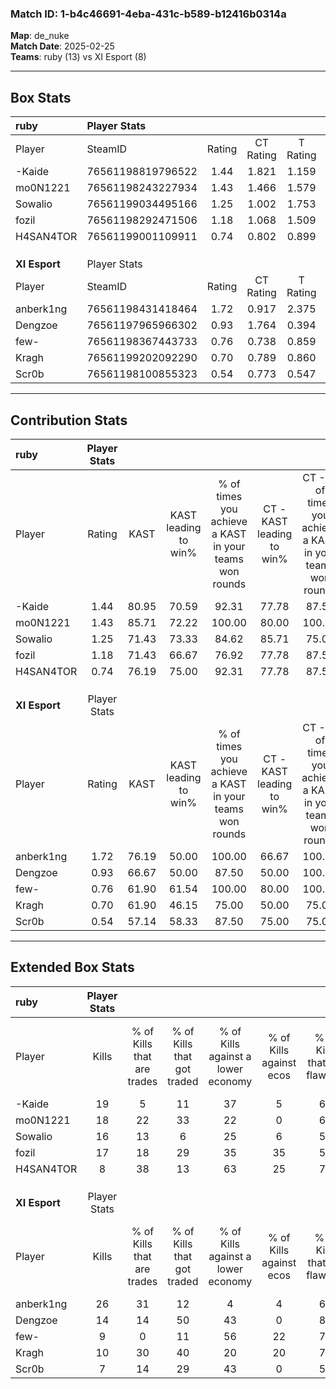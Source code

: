 ### Match ID: 1-b4c46691-4eba-431c-b589-b12416b0314a  
**Map**: de_nuke  
**Match Date**: 2025-02-25  
**Teams**: ruby (13) vs XI Esport (8)  

---  

## Box Stats  

| **ruby**      | Player Stats      |        |           |          |       |       |       |         |        |      |     |
| :- | :- | :-: | :-: | :-: | :-: | :-: | :-: | :-: | :-: | :-: | :-: |
| Player        | SteamID           | Rating | CT Rating | T Rating | KAST  |  ADR  | Kills | Assists | Deaths | K/D  | HS% |
| -Kaide        | 76561198819796522 |  1.44  |   1.821   |  1.159   | 80.95 | 91.0  |  19   |    3    |   12   | 1.58 | 47  |
| mo0N1221      | 76561198243227934 |  1.43  |   1.466   |  1.579   | 85.71 | 98.6  |  18   |    4    |   13   | 1.38 | 55  |
| Sowalio       | 76561199034495166 |  1.25  |   1.002   |  1.753   | 71.43 | 83.2  |  16   |    4    |   11   | 1.45 | 56  |
| fozil         | 76561198292471506 |  1.18  |   1.068   |  1.509   | 71.43 | 81.1  |  17   |    4    |   15   | 1.13 | 35  |
| H4SAN4TOR     | 76561199001109911 |  0.74  |   0.802   |  0.899   | 76.19 | 47.2  |   8   |    5    |   15   | 0.53 | 62  |
|               |                   |        |           |          |       |       |       |         |        |      |     |
|               |                   |        |           |          |       |       |       |         |        |      |     |
|               |                   |        |           |          |       |       |       |         |        |      |     |
| **XI Esport** | Player Stats      |        |           |          |       |       |       |         |        |      |     |
| Player        | SteamID           | Rating | CT Rating | T Rating | KAST  |  ADR  | Kills | Assists | Deaths | K/D  | HS% |
| anberk1ng     | 76561198431418464 |  1.72  |   0.917   |  2.375   | 76.19 | 124.6 |  26   |    4    |   15   | 1.73 | 57  |
| Dengzoe       | 76561197965966302 |  0.93  |   1.764   |  0.394   | 66.67 | 66.7  |  14   |    5    |   17   | 0.82 | 64  |
| few-          | 76561198367443733 |  0.76  |   0.738   |  0.859   | 61.90 | 58.5  |   9   |    3    |   13   | 0.69 | 77  |
| Kragh         | 76561199202092290 |  0.70  |   0.789   |  0.860   | 61.90 | 64.4  |  10   |    6    |   18   | 0.56 | 50  |
| Scr0b         | 76561198100855323 |  0.54  |   0.773   |  0.547   | 57.14 | 44.2  |   7   |    3    |   15   | 0.47 | 42  |
---  

## Contribution Stats  

| **ruby**      | Player Stats |       |                      |                                                        |                           |                                                             |                          |                                                            |
| :- | :-: | :-: | :-: | :-: | :-: | :-: | :-: | :-: |
| Player        |    Rating    | KAST  | KAST leading to win% | % of times you achieve a KAST in your teams won rounds | CT - KAST leading to win% | CT - % of times you achieve a KAST in your teams won rounds | T - KAST leading to win% | T - % of times you achieve a KAST in your teams won rounds |
| -Kaide        |     1.44     | 80.95 |        70.59         |                         92.31                          |           77.78           |                            87.50                            |          62.50           |                           100.00                           |
| mo0N1221      |     1.43     | 85.71 |        72.22         |                         100.00                         |           80.00           |                           100.00                            |          62.50           |                           100.00                           |
| Sowalio       |     1.25     | 71.43 |        73.33         |                         84.62                          |           85.71           |                            75.00                            |          62.50           |                           100.00                           |
| fozil         |     1.18     | 71.43 |        66.67         |                         76.92                          |           77.78           |                            87.50                            |          50.00           |                           60.00                            |
| H4SAN4TOR     |     0.74     | 76.19 |        75.00         |                         92.31                          |           77.78           |                            87.50                            |          71.43           |                           100.00                           |
|               |              |       |                      |                                                        |                           |                                                             |                          |                                                            |
|               |              |       |                      |                                                        |                           |                                                             |                          |                                                            |
|               |              |       |                      |                                                        |                           |                                                             |                          |                                                            |
| **XI Esport** | Player Stats |       |                      |                                                        |                           |                                                             |                          |                                                            |
| Player        |    Rating    | KAST  | KAST leading to win% | % of times you achieve a KAST in your teams won rounds | CT - KAST leading to win% | CT - % of times you achieve a KAST in your teams won rounds | T - KAST leading to win% | T - % of times you achieve a KAST in your teams won rounds |
| anberk1ng     |     1.72     | 76.19 |        50.00         |                         100.00                         |           66.67           |                           100.00                            |          40.00           |                           100.00                           |
| Dengzoe       |     0.93     | 66.67 |        50.00         |                         87.50                          |           50.00           |                           100.00                            |          50.00           |                           75.00                            |
| few-          |     0.76     | 61.90 |        61.54         |                         100.00                         |           80.00           |                           100.00                            |          50.00           |                           100.00                           |
| Kragh         |     0.70     | 61.90 |        46.15         |                         75.00                          |           50.00           |                            75.00                            |          42.86           |                           75.00                            |
| Scr0b         |     0.54     | 57.14 |        58.33         |                         87.50                          |           75.00           |                            75.00                            |          50.00           |                           100.00                           |
---  

## Extended Box Stats  

| **ruby**      | Player Stats |                            |                            |                                    |                         |                              |                                 |        |                             |                                     |                          |                               |                            |
| :- | :-: | :-: | :-: | :-: | :-: | :-: | :-: | :-: | :-: | :-: | :-: | :-: | :-: |
| Player        |    Kills     | % of Kills that are trades | % of Kills that got traded | % of Kills against a lower economy | % of Kills against ecos | % of Kills that are flawless | % of Kills that are close duels | Deaths | % of Deaths that get traded | % of Deaths against a lower economy | % of Deaths against ecos | % of Deaths that are flawless | % of Deaths that are close |
| -Kaide        |      19      |             5              |             11             |                 37                 |            5            |              68              |               16                |   12   |             33              |                 17                  |            0             |              67               |             8              |
| mo0N1221      |      18      |             22             |             33             |                 22                 |            0            |              67              |                0                |   13   |             23              |                 31                  |            8             |              69               |             8              |
| Sowalio       |      16      |             13             |             6              |                 25                 |            6            |              50              |                0                |   11   |             27              |                 18                  |            0             |              100              |             0              |
| fozil         |      17      |             18             |             29             |                 35                 |           35            |              53              |               24                |   15   |             20              |                 20                  |            7             |              73               |             13             |
| H4SAN4TOR     |      8       |             38             |             13             |                 63                 |           25            |              75              |                0                |   15   |             27              |                 13                  |            0             |              60               |             0              |
|               |              |                            |                            |                                    |                         |                              |                                 |        |                             |                                     |                          |                               |                            |
|               |              |                            |                            |                                    |                         |                              |                                 |        |                             |                                     |                          |                               |                            |
|               |              |                            |                            |                                    |                         |                              |                                 |        |                             |                                     |                          |                               |                            |
| **XI Esport** | Player Stats |                            |                            |                                    |                         |                              |                                 |        |                             |                                     |                          |                               |                            |
| Player        |    Kills     | % of Kills that are trades | % of Kills that got traded | % of Kills against a lower economy | % of Kills against ecos | % of Kills that are flawless | % of Kills that are close duels | Deaths | % of Deaths that get traded | % of Deaths against a lower economy | % of Deaths against ecos | % of Deaths that are flawless | % of Deaths that are close |
| anberk1ng     |      26      |             31             |             12             |                 4                  |            4            |              69              |                4                |   15   |              7              |                 13                  |            0             |              67               |             7              |
| Dengzoe       |      14      |             14             |             50             |                 43                 |            0            |              86              |                7                |   17   |             12              |                 18                  |            0             |              71               |             12             |
| few-          |      9       |             0              |             11             |                 56                 |           22            |              78              |               11                |   13   |             23              |                  8                  |            0             |              46               |             15             |
| Kragh         |      10      |             30             |             40             |                 20                 |           20            |              70              |               10                |   18   |             28              |                 17                  |            0             |              67               |             6              |
| Scr0b         |      7       |             14             |             29             |                 43                 |            0            |              57              |                0                |   15   |             27              |                 13                  |            0             |              60               |             7              |
